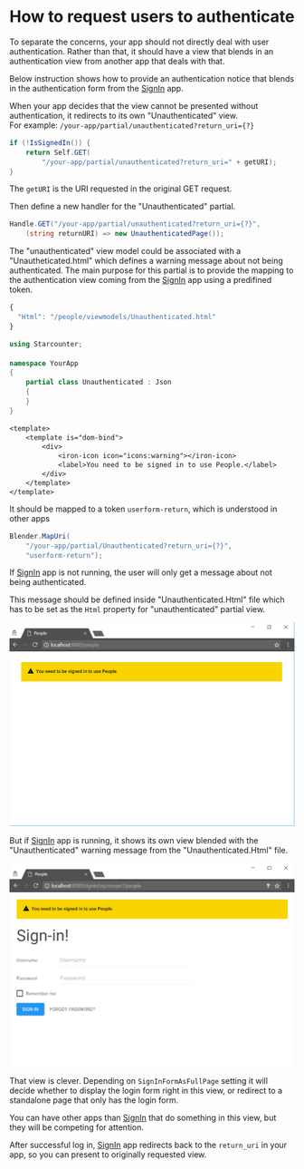 # How to request users to authenticate

To separate the concerns, your app should not directly deal with user authentication. Rather than that, it should have a view that blends in an authentication view from another app that deals with that.

Below instruction shows how to provide an authentication notice that blends in the authentication form from the [SignIn](https://github.com/Starcounter/SignIn) app.

When your app decides that the view cannot be presented without authentication, it redirects to its own "Unauthenticated" view.   
For example: `/your-app/partial/unauthenticated?return_uri={?}`

```csharp
if (!IsSignedIn()) {
    return Self.GET(
        "/your-app/partial/unauthenticated?return_uri=" + getURI);
}
```

The `getURI` is the URI requested in the original GET request.

Then define a new handler for the "Unauthenticated" partial.

```csharp
Handle.GET("/your-app/partial/unauthenticated?return_uri={?}", 
    (string returnURI) => new UnauthenticatedPage());
```

The "unauthenticated" view model could be associated with a "Unautheticated.html" which defines a warning message about not being authenticated. The main purpose for this partial is to provide the mapping to the authentication view coming from the [SignIn](https://github.com/Starcounter/SignIn) app using a predifined token.

```javascript
{
  "Html": "/people/viewmodels/Unauthenticated.html"
}
```

```csharp
using Starcounter;

namespace YourApp 
{
    partial class Unauthenticated : Json 
    {
    }
}
```

```markup
<template>
    <template is="dom-bind">
        <div>
            <iron-icon icon="icons:warning"></iron-icon>
            <label>You need to be signed in to use People.</label>
        </div>
    </template>
</template>
```

It should be mapped to a token `userform-return`, which is understood in other apps

```csharp
Blender.MapUri(
    "/your-app/partial/Unauthenticated?return_uri={?}", 
    "userform-return");
```

If [SignIn](https://github.com/Starcounter/SignIn) app is not running, the user will only get a message about not being authenticated.

This message should be defined inside "Unauthenticated.Html" file which has to be set as the `Html` property for "unauthenticated" partial view.

![](../.gitbook/assets/authentication-nosignin.png)

But if [SignIn](https://github.com/Starcounter/SignIn) app is running, it shows its own view blended with the "Unauthenticated" warning message from the "Unauthenticated.Html" file. 

![](../.gitbook/assets/signin-authentication.png)

That view is clever. Depending on `SignInFormAsFullPage` setting it will decide whether to display the login form right in this view, or redirect to a standalone page that only has the login form.

You can have other apps than [SignIn](https://github.com/Starcounter/SignIn) that do something in this view, but they will be competing for attention.

After successful log in, [SignIn](https://github.com/Starcounter/SignIn) app redirects back to the `return_uri` in your app, so you can present to originally requested view.

